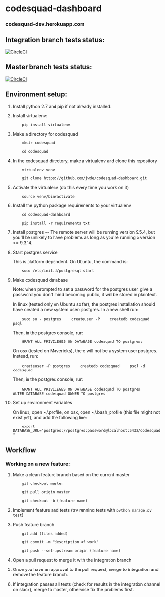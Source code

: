 # codesquad-dashboard
### codesquad-dev.herokuapp.com

## Integration branch tests status:

[![CircleCI](https://circleci.com/gh/jwde/codesquad-dashboard/tree/integration.svg?style=svg&circle-token=ef3c1ffb1aaef7fb29685f4ff1410e52183c7327)](https://circleci.com/gh/jwde/codesquad-dashboard/tree/integration)

## Master branch tests status:

[![CircleCI](https://circleci.com/gh/jwde/codesquad-dashboard.svg?style=svg&circle-token=ef3c1ffb1aaef7fb29685f4ff1410e52183c7327)](https://circleci.com/gh/jwde/codesquad-dashboard)


## Environment setup:

1. Install python 2.7 and pip if not already installed.

2. Install virtualenv:

    `    pip install virtualenv`

3. Make a directory for codesquad

    `    mkdir codesquad`
    
    `    cd codesquad`

4. In the codesquad directory, make a virtualenv and clone this repository

    `    virtualenv venv`
    
    `    git clone https://github.com/jwde/codesquad-dashboard.git`


5. Activate the virtualenv (do this every time you work on it)

    `    source venv/bin/activate`

6. Install the python package requirements to your virtualenv

    `    cd codesquad-dashboard`

    `    pip install -r requirements.txt`

7. Install postgres -- The remote server will be running version 9.5.4, but you'll be unlikely to have problems as long as you're running a version >= 9.3.14.

8. Start postgres service

    This is platform dependent. On Ubuntu, the command is:

    `    sudo /etc/init.d/postgresql start`

9. Make codesquad database

    Note: when prompted to set a password for the postgres user, give a password you don't mind becoming public, it will be stored in plaintext.

    In linux (tested only on Ubuntu so far), the postgres installation should have created a new system user: postgres. In a new shell run:

    `    sudo su - postgres`
    `    createuser -P`
    `    createdb codesquad`
    `    psql`

    Then, in the postgres console, run:

    `    GRANT ALL PRIVILEGES ON DATABASE codesquad TO postgres;`

    On osx (tested on Mavericks), there will not be a system user postgres. Instead, run:

    `    createuser -P postgres`
    `    createdb codesquad`
    `    psql -d codesquad`

    Then, in the postgres console, run:

    `    GRANT ALL PRIVILEGES ON DATABASE codesquad TO postgres`
    `    ALTER DATABASE codesquad OWNER TO postgres`

10. Set up environment variables

    On linux, open ~/.profile, on osx, open ~/.bash\_profile (this file might not exist yet), and add the following line:

    `    export DATABASE_URL="postgres://postgres:password@localhost:5432/codesquad"`


## Workflow

### Working on a new feature:

1. Make a clean feature branch based on the current master

    `    git checkout master`
    
    `    git pull origin master`
    
    `    git checkout -b (feature name)`

2. Implement feature and tests (try running tests with `python manage.py test`)
3. Push feature branch

    `    git add (files added)`
    
    `    git commit -m "description of work"`
    
    `    git push --set-upstream origin (feature name)`

4. Open a pull request to merge it with the integration branch
5. Once you have an approval to the pull request, merge to integration and remove the feature branch.
6. If integration passes all tests (check for results in the integration channel on slack), merge to master, otherwise fix the problems first.
